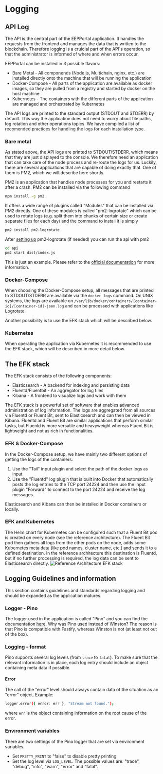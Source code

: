 # Logging

## API Log 
The API is the central part of the EEPPortal application. It handles the requests from the frontend and manages the data that is written to the blockchain. Therefore logging is a cruicial part of the API's operation, so that the administrator is informed of where and when errors occur. 

EEPPortal can be installed in 3 possible flavors: 
* Bare Metal - All componends (Node.js, Multichain, nginx, etc.) are installed directly onto the machine that will be running the application
* Docker-Compose - All parts of the application are available as docker images, so they are pulled from a registry and started by docker on the host machine
* Kubernetes - The containers with the different parts of the application are managed and orchestrated by Kubernetes

The API logs are printed to the standard output (STDOUT and STDERR) by default. This way the application does not need to worry about file paths, log rotation and other operations topics. We have compiled a list of recomended practices for handling the logs for each installation type. 

### Bare metal 
As stated above, the API logs are printed to STDOUT/STDERR, which means that they are just displayed to the console. We therefore need an application that can take care of the node process and re-route the logs for us. Luckily, there are several applications that are capable of doing exactly that. One of them is PM2, which we will describe here shortly. 


PM2 is an application that handles node processes for you and restarts it after a crash. PM2 can be installed via the following command
```bash 
npm install -g pm2
```
It offers a wide range of plugins called "Modules" that can be installed via PM2 directly. One of these modules is called "pm2-logrotate" which can be used to rotate logs (e.g. split them into chunks of certain size or create separate files for each day) and the command to install it is simply 
```bash
pm2 install pm2-logrotate
```
After [setting up](https://github.com/keymetrics/pm2-logrotate) pm2-logrotate (if needed) you can run the api with pm2 
```bash
cd api
pm2 start dist/index.js
```
This is just an example. Please refer to the [official documentation](http://pm2.keymetrics.io/) for more information. 

### Docker-Compose
When choosing the Docker-Compose setup, all messages that are printed to STDOUT/STDERR are available via the `docker logs` command. On UNIX systems, the logs are available on `/var/lib/docker/containers/[container-id]/[container-id]-json.log` and can be processed with applications like Logrotate. 

Another possibility is to use the EFK stack which will be described below. 

### Kubernetes
When operating the application via Kubernetes it is recommended to use the EFK stack, which will be described in more detail below. 

## The EFK stack
The EFK stack consists of the following components: 
* Elasticsearch - A backend for indexing and persisting data
* Fluentd/Fluentbit - An aggregator for log files
* Kibana - A frontend to visualize logs and work with them 

The EFK stack is a powerful set of software that enables advanced administration of log information. The logs are aggregated from all sources via Fluentd or Fluent Bit, sent to Elasticsearch and can then be viewed in Kibana. Fluentd and Fluent Bit are similar applications that perform similar tasks, but Fluentd is more versatile and heavyweight whereas Fluent Bit is lightweight and not as rich in functionalities. 

### EFK & Docker-Compose
In the Docker-Compose setup, we have mainly two different options of getting the logs of the containers: 

1) Use the "Tail" input plugin and select the path of the docker logs as input
2) Use the "Fluentd" log plugin that is built into Docker that automatically posts the log entries to the TCP port 24224 and then use the input plugin "Forward" to connect to the port 24224 and receive the log messages. 

Elasticsearch and Kibana can then be installed in Docker containers or locally. 

### EFK and Kubernetes
The Helm chart for Kubernetes can be configured such that a Fluent Bit pod is created on every node (see the reference architecture). The Fluent Bit pod then gathers all logs from the other pods on the node, adds some Kubernetes meta data (like pod names, cluster name, etc.) and sends it to a defined destination. In the reference architecture this destination is Fluentd, but if no further processing is required, the log data can be sent to Elasticsearch directly. 
![Reference Architecture EFK stack](./fluentd_architecture.png)


## Logging Guidelines and information
This section contains guidelines and standards regarding logging and should be expanded as the application matures. 

### Logger - Pino 
The logger used in the application is called "Pino" and you can find the documentation [here](https://github.com/pinojs/pino). Why was Pino used instead of Winston? The reason is that Pino is compatible with Fastify, whereas Winston is not (at least not out of the box). 

### Logging - format
Pino supports several log levels (from `trace` to `fatal`). To make sure that the relevant information is in place, each log entry should include an object containing meta data if possible.

#### Error
The call of the "error" level should always contain data of the situation as an "error" object. Example: 
```bash
logger.error({ error: err }, "Stream not found.");
``` 
where `err` is the object containing information on the root cause of the error.


### Environment variables
There are two settings of the Pino logger that are set via environment variables. 
* Set `PRETTY_PRINT` to "false" to disable pretty printing 
* Set the log level via `LOG_LEVEL`. The possible values are: "trace", "debug", "info", "warn", "error" and "fatal".